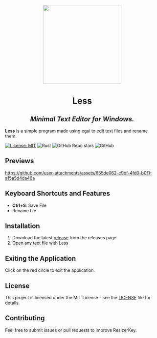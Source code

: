 <div align="center">
<img height="256" src="https://github.com/user-attachments/assets/d0e0e2f1-5ee8-4808-b6aa-a033706e1c6a">
<h1>Less</h1>
<h2><i>Minimal Text Editor for Windows.</i></h2>
</div>

**Less** is a simple program made using egui to edit text files and rename them.

[![License: MIT](https://img.shields.io/badge/License-MIT-yellow.svg)](https://opensource.org/licenses/MIT)
![Rust](https://img.shields.io/badge/Rust-000000?style=flat&logo=rust&logoColor=white)
![GitHub Repo stars](https://img.shields.io/github/stars/NexusOnePlus/Less)
![GitHub](https://img.shields.io/badge/GitHub-181717?style=flat&logo=github&logoColor=white)        
## Previews

https://github.com/user-attachments/assets/655de062-c9bf-4fd0-b0f1-a15a5d4da46a

## Keyboard Shortcuts and Features

- **Ctrl+S**: Save File
- Rename file

## Installation

1. Download the latest [release](https://github.com/NexusOnePlus/Less/releases) from the releases page
2. Open any text file with Less

## Exiting the Application

Click on the red circle to exit the application.

## License

This project is licensed under the MIT License - see the [LICENSE](LICENSE) file for details.

## Contributing

Feel free to submit issues or pull requests to improve ResizerKey.
